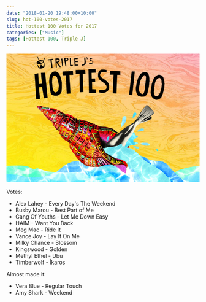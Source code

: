 ```yaml
---
date: "2018-01-20 19:48:00+10:00"
slug: hot-100-votes-2017
title: Hottest 100 Votes for 2017
categories: ["Music"]
tags: [Hottest 100, Triple J]
---
```


![hot100](hot100-2017.png)

Votes:

- Alex Lahey - Every Day's The Weekend
- Busby Marou - Best Part of Me
- Gang Of Youths - Let Me Down Easy
- HAIM - Want You Back
- Meg Mac - Ride It
- Vance Joy - Lay It On Me
- Milky Chance - Blossom
- Kingswood - Golden
- Methyl Ethel - Ubu
- Timberwolf - Íkaros

Almost made it:

- Vera Blue - Regular Touch
- Amy Shark - Weekend
